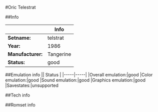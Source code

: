 #Oric Telestrat

##Info

||Info|
|-----|-----|
|**Setname:**|telstrat
|**Year:**|1986
|**Manufacturer:**|Tangerine
|**Status:**|good

##Emulation info
|| Status |
|-----|-----|
|Overall emulation:|good
|Color emulation:|good
|Sound emulation:|good
|Graphics emulation:|good
|Savestates:|unsupported

##Tech info

##Romset info

<!--- START OF EDITED COMMENT DO NOT TOUCH TEXT ABOVE-->
